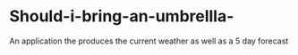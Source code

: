 # Should-i-bring-an-umbrellla-
An application the produces the current weather as well as a 5 day forecast
